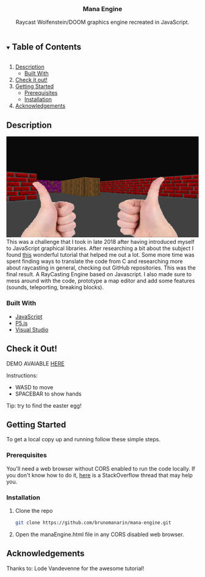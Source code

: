 
<br />
<p align="center">

  <h3 align="center">Mana Engine</h3>

  <p align="center">
    Raycast Wolfenstein/DOOM graphics engine recreated in JavaScript.
  </p>
</p>



<!-- TABLE OF CONTENTS -->
<details open="open">
  <summary><h2 style="display: inline-block">Table of Contents</h2></summary>
  <ol>
    <li>
      <a href="#description">Description</a>
      <ul>
        <li><a href="#built-with">Built With</a></li>
      </ul>
    </li>
    <li>
      <a href="#check-it-out">Check it out!</a>
    </li>
    <li>
      <a href="#getting-started">Getting Started</a>
      <ul>
        <li><a href="#prerequisites">Prerequisites</a></li>
        <li><a href="#installation">Installation</a></li>
      </ul>
    </li>
        </li>
    <li>
      <a href="#getting-started">Acknowledgements</a>
    </li>
  </ol>
</details>



<!-- ABOUT THE PROJECT -->

## Description

![Screenshot](/image/capture.png "Screenshot")
This was a challenge that I took in late 2018 after having introduced myself to JavaScript graphical libraries. After researching a bit about the subject I found [this](https://lodev.org/cgtutor/raycasting.html) wonderful tutorial that helped me out a lot. Some more time was spent finding ways to translate the code from C and researching more about raycasting in general, checking out GitHub repositories. This was the final result. A RayCasting Engine based on Javascript. I also made sure to mess around with the code, prototype a map editor and add some features (sounds, teleporting, breaking blocks).

### Built With

* [JavaScript](https://javascript.com/)
* [P5.js](https://p5js.org/)
* [Visual Studio](https://visualstudio.microsoft.com/)

## Check it Out!

DEMO AVAIABLE [HERE](https://brunomanarin.github.io/webbrinquedos/manaEngine/manaEngine.html)

Instructions:

* WASD to move
* SPACEBAR to show hands

Tip: try to find the easter egg!

<!-- GETTING STARTED -->
## Getting Started

To get a local copy up and running follow these simple steps.

### Prerequisites

You'll need a web browser without CORS enabled to run the code locally. If you don't know how to do it, [here](https://stackoverflow.com/questions/3102819/disable-same-origin-policy-in-chrome#:~:text=I%20find%20the%20best%20way,end%20of%20the%20target%20path.) is a StackOverflow thread that may help you.

### Installation

1. Clone the repo
   ```sh
   git clone https://github.com/brunomanarin/mana-engine.git
   ```
2. Open the manaEngine.html file in any CORS disabled web browser.


## Acknowledgements

Thanks to:
Lode Vandevenne for the awesome tutorial!
